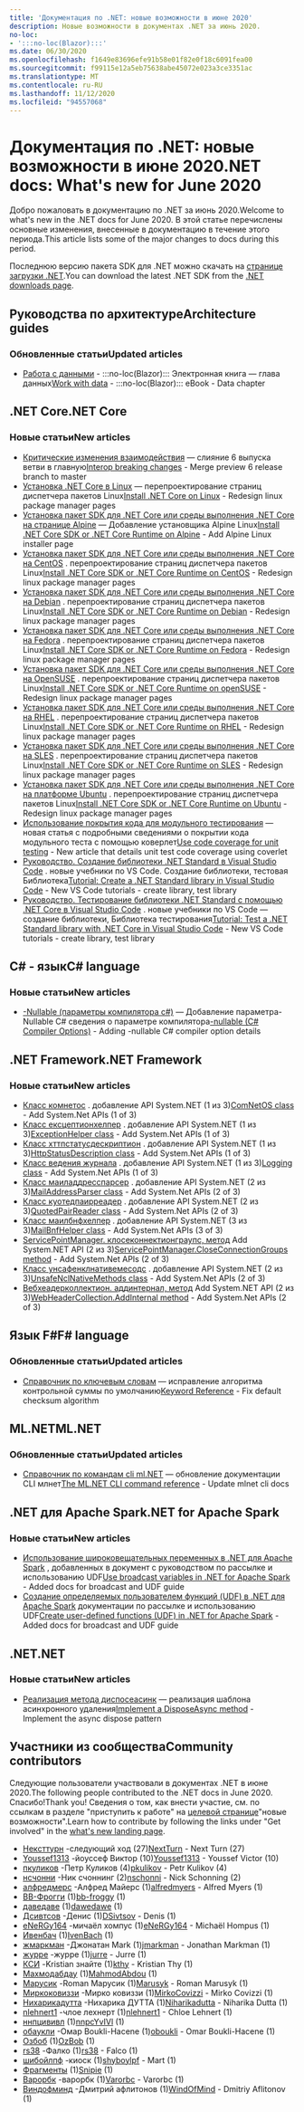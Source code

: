 ```yaml
---
title: 'Документация по .NET: новые возможности в июне 2020'
description: Новые возможности в документах .NET за июнь 2020.
no-loc:
- ':::no-loc(Blazor):::'
ms.date: 06/30/2020
ms.openlocfilehash: f1649e83696efe91b58e01f82e0f18c6091fea00
ms.sourcegitcommit: f99115e12a5eb75638abe45072e023a3ce3351ac
ms.translationtype: MT
ms.contentlocale: ru-RU
ms.lasthandoff: 11/12/2020
ms.locfileid: "94557068"
---
```

# <a name="net-docs-whats-new-for-june-2020"></a><span data-ttu-id="a20d8-103">Документация по .NET: новые возможности в июне 2020</span><span class="sxs-lookup"><span data-stu-id="a20d8-103">.NET docs: What's new for June 2020</span></span>

<span data-ttu-id="a20d8-104">Добро пожаловать в документацию по .NET за июнь 2020.</span><span class="sxs-lookup"><span data-stu-id="a20d8-104">Welcome to what's new in the .NET docs for June 2020.</span></span> <span data-ttu-id="a20d8-105">В этой статье перечислены основные изменения, внесенные в документацию в течение этого периода.</span><span class="sxs-lookup"><span data-stu-id="a20d8-105">This article lists some of the major changes to docs during this period.</span></span>

<span data-ttu-id="a20d8-106">Последнюю версию пакета SDK для .NET можно скачать на [странице загрузки .NET](https://dotnet.microsoft.com/download).</span><span class="sxs-lookup"><span data-stu-id="a20d8-106">You can download the latest .NET SDK from the [.NET downloads page](https://dotnet.microsoft.com/download).</span></span>

## <a name="architecture-guides"></a><span data-ttu-id="a20d8-107">Руководства по архитектуре</span><span class="sxs-lookup"><span data-stu-id="a20d8-107">Architecture guides</span></span>

### <a name="updated-articles"></a><span data-ttu-id="a20d8-108">Обновленные статьи</span><span class="sxs-lookup"><span data-stu-id="a20d8-108">Updated articles</span></span>

- <span data-ttu-id="a20d8-109">[Работа с данными](../architecture/blazor-for-web-forms-developers/data.md)  -  :::no-loc(Blazor)::: Электронная книга — глава данных</span><span class="sxs-lookup"><span data-stu-id="a20d8-109">[Work with data](../architecture/blazor-for-web-forms-developers/data.md) - :::no-loc(Blazor)::: eBook - Data chapter</span></span>

## <a name="net-core"></a><span data-ttu-id="a20d8-110">.NET Core</span><span class="sxs-lookup"><span data-stu-id="a20d8-110">.NET Core</span></span>

### <a name="new-articles"></a><span data-ttu-id="a20d8-111">Новые статьи</span><span class="sxs-lookup"><span data-stu-id="a20d8-111">New articles</span></span>

- <span data-ttu-id="a20d8-112">[Критические изменения взаимодействия](../core/compatibility/interop.md) — слияние 6 выпуска ветви в главную</span><span class="sxs-lookup"><span data-stu-id="a20d8-112">[Interop breaking changes](../core/compatibility/interop.md) - Merge preview 6 release branch to master</span></span>
- <span data-ttu-id="a20d8-113">[Установка .NET Core в Linux](../core/install/linux.md) — перепроектирование страниц диспетчера пакетов Linux</span><span class="sxs-lookup"><span data-stu-id="a20d8-113">[Install .NET Core on Linux](../core/install/linux.md) - Redesign linux package manager pages</span></span>
- <span data-ttu-id="a20d8-114">[Установка пакет SDK для .NET Core или среды выполнения .NET Core на странице Alpine](../core/install/linux-alpine.md) — Добавление установщика Alpine Linux</span><span class="sxs-lookup"><span data-stu-id="a20d8-114">[Install .NET Core SDK or .NET Core Runtime on Alpine](../core/install/linux-alpine.md) - Add Alpine Linux installer page</span></span>
- <span data-ttu-id="a20d8-115">[Установка пакет SDK для .NET Core или среды выполнения .NET Core на CentOS](../core/install/linux-centos.md) . перепроектирование страниц диспетчера пакетов Linux</span><span class="sxs-lookup"><span data-stu-id="a20d8-115">[Install .NET Core SDK or .NET Core Runtime on CentOS](../core/install/linux-centos.md) - Redesign linux package manager pages</span></span>
- <span data-ttu-id="a20d8-116">[Установка пакет SDK для .NET Core или среды выполнения .NET Core на Debian](../core/install/linux-debian.md) . перепроектирование страниц диспетчера пакетов Linux</span><span class="sxs-lookup"><span data-stu-id="a20d8-116">[Install .NET Core SDK or .NET Core Runtime on Debian](../core/install/linux-debian.md) - Redesign linux package manager pages</span></span>
- <span data-ttu-id="a20d8-117">[Установка пакет SDK для .NET Core или среды выполнения .NET Core на Fedora](../core/install/linux-fedora.md) . перепроектирование страниц диспетчера пакетов Linux</span><span class="sxs-lookup"><span data-stu-id="a20d8-117">[Install .NET Core SDK or .NET Core Runtime on Fedora](../core/install/linux-fedora.md) - Redesign linux package manager pages</span></span>
- <span data-ttu-id="a20d8-118">[Установка пакет SDK для .NET Core или среды выполнения .NET Core на OpenSUSE](../core/install/linux-opensuse.md) . перепроектирование страниц диспетчера пакетов Linux</span><span class="sxs-lookup"><span data-stu-id="a20d8-118">[Install .NET Core SDK or .NET Core Runtime on openSUSE](../core/install/linux-opensuse.md) - Redesign linux package manager pages</span></span>
- <span data-ttu-id="a20d8-119">[Установка пакет SDK для .NET Core или среды выполнения .NET Core на RHEL](../core/install/linux-rhel.md) . перепроектирование страниц диспетчера пакетов Linux</span><span class="sxs-lookup"><span data-stu-id="a20d8-119">[Install .NET Core SDK or .NET Core Runtime on RHEL](../core/install/linux-rhel.md) - Redesign linux package manager pages</span></span>
- <span data-ttu-id="a20d8-120">[Установка пакет SDK для .NET Core или среды выполнения .NET Core на SLES](../core/install/linux-sles.md) . перепроектирование страниц диспетчера пакетов Linux</span><span class="sxs-lookup"><span data-stu-id="a20d8-120">[Install .NET Core SDK or .NET Core Runtime on SLES](../core/install/linux-sles.md) - Redesign linux package manager pages</span></span>
- <span data-ttu-id="a20d8-121">[Установка пакет SDK для .NET Core или среды выполнения .NET Core на платформе Ubuntu](../core/install/linux-ubuntu.md) . перепроектирование страниц диспетчера пакетов Linux</span><span class="sxs-lookup"><span data-stu-id="a20d8-121">[Install .NET Core SDK or .NET Core Runtime on Ubuntu](../core/install/linux-ubuntu.md) - Redesign linux package manager pages</span></span>
- <span data-ttu-id="a20d8-122">[Использование покрытия кода для модульного тестирования](../core/testing/unit-testing-code-coverage.md) — новая статья с подробными сведениями о покрытии кода модульного теста с помощью коверлет</span><span class="sxs-lookup"><span data-stu-id="a20d8-122">[Use code coverage for unit testing](../core/testing/unit-testing-code-coverage.md) - New article that details unit test code coverage using coverlet</span></span>
- <span data-ttu-id="a20d8-123">[Руководство. Создание библиотеки .NET Standard в Visual Studio Code](../core/tutorials/library-with-visual-studio-code.md) . новые учебники по VS Code. Создание библиотеки, тестовая Библиотека</span><span class="sxs-lookup"><span data-stu-id="a20d8-123">[Tutorial: Create a .NET Standard library in Visual Studio Code](../core/tutorials/library-with-visual-studio-code.md) - New VS Code tutorials - create library, test library</span></span>
- <span data-ttu-id="a20d8-124">[Руководство. Тестирование библиотеки .NET Standard с помощью .NET Core в Visual Studio Code](../core/tutorials/testing-library-with-visual-studio-code.md) . новые учебники по VS Code — создание библиотеки, Библиотека тестирования</span><span class="sxs-lookup"><span data-stu-id="a20d8-124">[Tutorial: Test a .NET Standard library with .NET Core in Visual Studio Code](../core/tutorials/testing-library-with-visual-studio-code.md) - New VS Code tutorials - create library, test library</span></span>

## <a name="c-language"></a><span data-ttu-id="a20d8-125">C# - язык</span><span class="sxs-lookup"><span data-stu-id="a20d8-125">C# language</span></span>

### <a name="new-articles"></a><span data-ttu-id="a20d8-126">Новые статьи</span><span class="sxs-lookup"><span data-stu-id="a20d8-126">New articles</span></span>

- <span data-ttu-id="a20d8-127">[-Nullable (параметры компилятора c#)](../csharp/language-reference/compiler-options/nullable-compiler-option.md) — Добавление параметра-Nullable C# сведения о параметре компилятора</span><span class="sxs-lookup"><span data-stu-id="a20d8-127">[-nullable (C# Compiler Options)](../csharp/language-reference/compiler-options/nullable-compiler-option.md) - Adding -nullable C# compiler option details</span></span>

## <a name="net-framework"></a><span data-ttu-id="a20d8-128">.NET Framework</span><span class="sxs-lookup"><span data-stu-id="a20d8-128">.NET Framework</span></span>

### <a name="new-articles"></a><span data-ttu-id="a20d8-129">Новые статьи</span><span class="sxs-lookup"><span data-stu-id="a20d8-129">New articles</span></span>

- <span data-ttu-id="a20d8-130">[Класс комнетос](../framework/additional-apis/system.net.comnetos.md) . добавление API System.NET (1 из 3)</span><span class="sxs-lookup"><span data-stu-id="a20d8-130">[ComNetOS class](../framework/additional-apis/system.net.comnetos.md) - Add System.Net APIs (1 of 3)</span></span>
- <span data-ttu-id="a20d8-131">[Класс ексцептионхелпер](../framework/additional-apis/system.net.exceptionhelper.md) . добавление API System.NET (1 из 3)</span><span class="sxs-lookup"><span data-stu-id="a20d8-131">[ExceptionHelper class](../framework/additional-apis/system.net.exceptionhelper.md) - Add System.Net APIs (1 of 3)</span></span>
- <span data-ttu-id="a20d8-132">[Класс хттпстатусдескриптион](../framework/additional-apis/system.net.httpstatusdescription.md) . добавление API System.NET (1 из 3)</span><span class="sxs-lookup"><span data-stu-id="a20d8-132">[HttpStatusDescription class](../framework/additional-apis/system.net.httpstatusdescription.md) - Add System.Net APIs (1 of 3)</span></span>
- <span data-ttu-id="a20d8-133">[Класс ведения журнала](../framework/additional-apis/system.net.logging.md) . добавление API System.NET (1 из 3)</span><span class="sxs-lookup"><span data-stu-id="a20d8-133">[Logging class](../framework/additional-apis/system.net.logging.md) - Add System.Net APIs (1 of 3)</span></span>
- <span data-ttu-id="a20d8-134">[Класс маиладдресспарсер](../framework/additional-apis/system.net.mail.mailaddressparser.md) . добавление API System.NET (2 из 3)</span><span class="sxs-lookup"><span data-stu-id="a20d8-134">[MailAddressParser class](../framework/additional-apis/system.net.mail.mailaddressparser.md) - Add System.Net APIs (2 of 3)</span></span>
- <span data-ttu-id="a20d8-135">[Класс куотедпаирреадер](../framework/additional-apis/system.net.mail.quotedpairreader.md) . добавление API System.NET (2 из 3)</span><span class="sxs-lookup"><span data-stu-id="a20d8-135">[QuotedPairReader class](../framework/additional-apis/system.net.mail.quotedpairreader.md) - Add System.Net APIs (2 of 3)</span></span>
- <span data-ttu-id="a20d8-136">[Класс маилбнфхелпер](../framework/additional-apis/system.net.mime.mailbnfhelper.md) . добавление API System.NET (3 из 3)</span><span class="sxs-lookup"><span data-stu-id="a20d8-136">[MailBnfHelper class](../framework/additional-apis/system.net.mime.mailbnfhelper.md) - Add System.Net APIs (3 of 3)</span></span>
- <span data-ttu-id="a20d8-137">[ServicePointManager. клосеконнектионграупс, метод](../framework/additional-apis/system.net.servicepointmanager.closeconnectiongroups.md) Add System.NET API (2 из 3)</span><span class="sxs-lookup"><span data-stu-id="a20d8-137">[ServicePointManager.CloseConnectionGroups method](../framework/additional-apis/system.net.servicepointmanager.closeconnectiongroups.md) - Add System.Net APIs (2 of 3)</span></span>
- <span data-ttu-id="a20d8-138">[Класс унсафенклнативемесодс](../framework/additional-apis/system.net.unsafenclnativemethods.md) . добавление API System.NET (2 из 3)</span><span class="sxs-lookup"><span data-stu-id="a20d8-138">[UnsafeNclNativeMethods class](../framework/additional-apis/system.net.unsafenclnativemethods.md) - Add System.Net APIs (2 of 3)</span></span>
- <span data-ttu-id="a20d8-139">[Вебхеадерколлектион. аддинтернал, метод](../framework/additional-apis/system.net.webheadercollection.addinternal.md) Add System.NET API (2 из 3)</span><span class="sxs-lookup"><span data-stu-id="a20d8-139">[WebHeaderCollection.AddInternal method](../framework/additional-apis/system.net.webheadercollection.addinternal.md) - Add System.Net APIs (2 of 3)</span></span>

## <a name="f-language"></a><span data-ttu-id="a20d8-140">Язык F#</span><span class="sxs-lookup"><span data-stu-id="a20d8-140">F# language</span></span>

### <a name="updated-articles"></a><span data-ttu-id="a20d8-141">Обновленные статьи</span><span class="sxs-lookup"><span data-stu-id="a20d8-141">Updated articles</span></span>

- <span data-ttu-id="a20d8-142">[Справочник по ключевым словам](../fsharp/language-reference/keyword-reference.md) — исправление алгоритма контрольной суммы по умолчанию</span><span class="sxs-lookup"><span data-stu-id="a20d8-142">[Keyword Reference](../fsharp/language-reference/keyword-reference.md) - Fix default checksum algorithm</span></span>

## <a name="mlnet"></a><span data-ttu-id="a20d8-143">ML.NET</span><span class="sxs-lookup"><span data-stu-id="a20d8-143">ML.NET</span></span>

### <a name="updated-articles"></a><span data-ttu-id="a20d8-144">Обновленные статьи</span><span class="sxs-lookup"><span data-stu-id="a20d8-144">Updated articles</span></span>

- <span data-ttu-id="a20d8-145">[Справочник по командам cli ml.NET](../machine-learning/reference/ml-net-cli-reference.md) — обновление документации CLI млнет</span><span class="sxs-lookup"><span data-stu-id="a20d8-145">[The ML.NET CLI command reference](../machine-learning/reference/ml-net-cli-reference.md) - Update mlnet cli docs</span></span>

## <a name="net-for-apache-spark"></a><span data-ttu-id="a20d8-146">.NET для Apache Spark</span><span class="sxs-lookup"><span data-stu-id="a20d8-146">.NET for Apache Spark</span></span>

### <a name="new-articles"></a><span data-ttu-id="a20d8-147">Новые статьи</span><span class="sxs-lookup"><span data-stu-id="a20d8-147">New articles</span></span>

- <span data-ttu-id="a20d8-148">[Использование широковещательных переменных в .NET для Apache Spark](../spark/how-to-guides/broadcast-guide.md) , добавленных в документ с руководством по рассылке и использованию UDF</span><span class="sxs-lookup"><span data-stu-id="a20d8-148">[Use broadcast variables in .NET for Apache Spark](../spark/how-to-guides/broadcast-guide.md) - Added docs for broadcast and UDF guide</span></span>
- <span data-ttu-id="a20d8-149">[Создание определяемых пользователем функций (UDF) в .NET для Apache Spark](../spark/how-to-guides/udf-guide.md) документации по рассылке и использованию UDF</span><span class="sxs-lookup"><span data-stu-id="a20d8-149">[Create user-defined functions (UDF) in .NET for Apache Spark](../spark/how-to-guides/udf-guide.md) - Added docs for broadcast and UDF guide</span></span>

## <a name="net"></a><span data-ttu-id="a20d8-150">.NET</span><span class="sxs-lookup"><span data-stu-id="a20d8-150">.NET</span></span>

### <a name="new-articles"></a><span data-ttu-id="a20d8-151">Новые статьи</span><span class="sxs-lookup"><span data-stu-id="a20d8-151">New articles</span></span>

- <span data-ttu-id="a20d8-152">[Реализация метода диспосеасинк](../standard/garbage-collection/implementing-disposeasync.md) — реализация шаблона асинхронного удаления</span><span class="sxs-lookup"><span data-stu-id="a20d8-152">[Implement a DisposeAsync method](../standard/garbage-collection/implementing-disposeasync.md) - Implement the async dispose pattern</span></span>

## <a name="community-contributors"></a><span data-ttu-id="a20d8-153">Участники из сообщества</span><span class="sxs-lookup"><span data-stu-id="a20d8-153">Community contributors</span></span>

<span data-ttu-id="a20d8-154">Следующие пользователи участвовали в документах .NET в июне 2020.</span><span class="sxs-lookup"><span data-stu-id="a20d8-154">The following people contributed to the .NET docs in June 2020.</span></span> <span data-ttu-id="a20d8-155">Спасибо!</span><span class="sxs-lookup"><span data-stu-id="a20d8-155">Thank you!</span></span> <span data-ttu-id="a20d8-156">Сведения о том, как внести участие, см. по ссылкам в разделе "приступить к работе" на [целевой странице](index.yml)"новые возможности".</span><span class="sxs-lookup"><span data-stu-id="a20d8-156">Learn how to contribute by following the links under "Get involved" in the [what's new landing page](index.yml).</span></span>

- <span data-ttu-id="a20d8-157">[Нексттурн](https://github.com/NextTurn) -следующий ход (27)</span><span class="sxs-lookup"><span data-stu-id="a20d8-157">[NextTurn](https://github.com/NextTurn) - Next Turn (27)</span></span>
- <span data-ttu-id="a20d8-158">[Youssef1313](https://github.com/Youssef1313) -йоуссеф Виктор (10)</span><span class="sxs-lookup"><span data-stu-id="a20d8-158">[Youssef1313](https://github.com/Youssef1313) - Youssef Victor (10)</span></span>
- <span data-ttu-id="a20d8-159">[пкуликов](https://github.com/pkulikov) -Петр Куликов (4)</span><span class="sxs-lookup"><span data-stu-id="a20d8-159">[pkulikov](https://github.com/pkulikov) - Petr Kulikov (4)</span></span>
- <span data-ttu-id="a20d8-160">[нсчонни](https://github.com/nschonni) -Ник счоннинг (2)</span><span class="sxs-lookup"><span data-stu-id="a20d8-160">[nschonni](https://github.com/nschonni) - Nick Schonning (2)</span></span>
- <span data-ttu-id="a20d8-161">[алфредмерс](https://github.com/alfredmyers) -Алфред Майерс (1)</span><span class="sxs-lookup"><span data-stu-id="a20d8-161">[alfredmyers](https://github.com/alfredmyers) - Alfred Myers (1)</span></span>
- <span data-ttu-id="a20d8-162">[BB-Фрогги](https://github.com/bb-froggy) (1)</span><span class="sxs-lookup"><span data-stu-id="a20d8-162">[bb-froggy](https://github.com/bb-froggy) (1)</span></span>
- <span data-ttu-id="a20d8-163">[даведаве](https://github.com/dawedawe) (1)</span><span class="sxs-lookup"><span data-stu-id="a20d8-163">[dawedawe](https://github.com/dawedawe) (1)</span></span>
- <span data-ttu-id="a20d8-164">[Дсивтсов](https://github.com/DSivtsov) -Денис (1)</span><span class="sxs-lookup"><span data-stu-id="a20d8-164">[DSivtsov](https://github.com/DSivtsov) - Denis (1)</span></span>
- <span data-ttu-id="a20d8-165">[eNeRGy164](https://github.com/eNeRGy164) -мичаëл хомпус (1)</span><span class="sxs-lookup"><span data-stu-id="a20d8-165">[eNeRGy164](https://github.com/eNeRGy164) - Michaël Hompus (1)</span></span>
- <span data-ttu-id="a20d8-166">[Ивенбач](https://github.com/IvenBach) (1)</span><span class="sxs-lookup"><span data-stu-id="a20d8-166">[IvenBach](https://github.com/IvenBach) (1)</span></span>
- <span data-ttu-id="a20d8-167">[жмаркман](https://github.com/jmarkman) -Джонатан Mark (1)</span><span class="sxs-lookup"><span data-stu-id="a20d8-167">[jmarkman](https://github.com/jmarkman) - Jonathan Markman (1)</span></span>
- <span data-ttu-id="a20d8-168">[журре](https://github.com/jurre) -журре (1)</span><span class="sxs-lookup"><span data-stu-id="a20d8-168">[jurre](https://github.com/jurre) - Jurre (1)</span></span>
- <span data-ttu-id="a20d8-169">[КСИ](https://github.com/kthy) -Kristian знайте (1)</span><span class="sxs-lookup"><span data-stu-id="a20d8-169">[kthy](https://github.com/kthy) - Kristian Thy (1)</span></span>
- <span data-ttu-id="a20d8-170">[Махмодабдау](https://github.com/MahmodAbdou) (1)</span><span class="sxs-lookup"><span data-stu-id="a20d8-170">[MahmodAbdou](https://github.com/MahmodAbdou) (1)</span></span>
- <span data-ttu-id="a20d8-171">[Марусик](https://github.com/Marusyk) -Roman Марусик (1)</span><span class="sxs-lookup"><span data-stu-id="a20d8-171">[Marusyk](https://github.com/Marusyk) - Roman Marusyk (1)</span></span>
- <span data-ttu-id="a20d8-172">[Миркоковиззи](https://github.com/MirkoCovizzi) -Мирко ковиззи (1)</span><span class="sxs-lookup"><span data-stu-id="a20d8-172">[MirkoCovizzi](https://github.com/MirkoCovizzi) - Mirko Covizzi (1)</span></span>
- <span data-ttu-id="a20d8-173">[Нихарикадутта](https://github.com/Niharikadutta) -Нихарика ДУТТА (1)</span><span class="sxs-lookup"><span data-stu-id="a20d8-173">[Niharikadutta](https://github.com/Niharikadutta) - Niharika Dutta (1)</span></span>
- <span data-ttu-id="a20d8-174">[nlehnert1](https://github.com/nlehnert1) -члое лехнерт (1)</span><span class="sxs-lookup"><span data-stu-id="a20d8-174">[nlehnert1](https://github.com/nlehnert1) - Chloe Lehnert (1)</span></span>
- <span data-ttu-id="a20d8-175">[ннпцививл](https://github.com/nnpcYvIVl) (1)</span><span class="sxs-lookup"><span data-stu-id="a20d8-175">[nnpcYvIVl](https://github.com/nnpcYvIVl) (1)</span></span>
- <span data-ttu-id="a20d8-176">[обаукли](https://github.com/oboukli) -Омар Boukli-Hacene (1)</span><span class="sxs-lookup"><span data-stu-id="a20d8-176">[oboukli](https://github.com/oboukli) - Omar Boukli-Hacene (1)</span></span>
- <span data-ttu-id="a20d8-177">[Озбоб](https://github.com/OzBob) (1)</span><span class="sxs-lookup"><span data-stu-id="a20d8-177">[OzBob](https://github.com/OzBob) (1)</span></span>
- <span data-ttu-id="a20d8-178">[rs38](https://github.com/rs38) -Фалко (1)</span><span class="sxs-lookup"><span data-stu-id="a20d8-178">[rs38](https://github.com/rs38) - Falco (1)</span></span>
- <span data-ttu-id="a20d8-179">[шибойлпф](https://github.com/shyboylpf) -киоск (1)</span><span class="sxs-lookup"><span data-stu-id="a20d8-179">[shyboylpf](https://github.com/shyboylpf) - Mart (1)</span></span>
- <span data-ttu-id="a20d8-180">[Фрагменты](https://github.com/Snipie) (1)</span><span class="sxs-lookup"><span data-stu-id="a20d8-180">[Snipie](https://github.com/Snipie) (1)</span></span>
- <span data-ttu-id="a20d8-181">[Варорбк](https://github.com/Varorbc) -варорбк (1)</span><span class="sxs-lookup"><span data-stu-id="a20d8-181">[Varorbc](https://github.com/Varorbc) - Varorbc (1)</span></span>
- <span data-ttu-id="a20d8-182">[Виндофминд](https://github.com/WindOfMind) -Дмитрий афлитонов (1)</span><span class="sxs-lookup"><span data-stu-id="a20d8-182">[WindOfMind](https://github.com/WindOfMind) - Dmitriy Aflitonov (1)</span></span>

